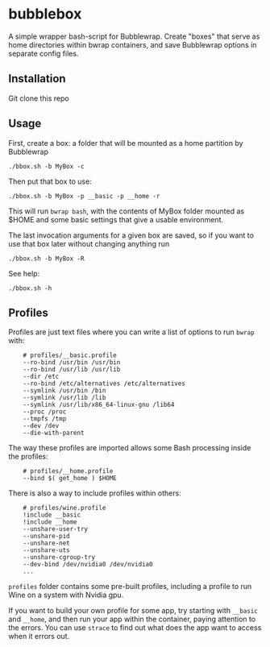# bubblebox

A simple wrapper bash-script for Bubblewrap. Create "boxes" that serve as home directories within bwrap containers, and save Bubblewrap options in separate config files.

## Installation

Git clone this repo

## Usage

First, create a box: a folder that will be mounted as a home partition by Bubblewrap

    ./bbox.sh -b MyBox -c

Then put that box to use:
    
    ./bbox.sh -b MyBox -p __basic -p __home -r

This will run `bwrap bash`, with the contents of MyBox folder mounted as $HOME and some basic settings that give a usable environment.

The last invocation arguments for a given box are saved, so if you want to use that box later without changing anything run
    
    ./bbox.sh -b MyBox -R

See help:
    
    ./bbox.sh -h

## Profiles

Profiles are just text files where you can write a list of options to run `bwrap` with:
        
        # profiles/__basic.profile
        --ro-bind /usr/bin /usr/bin
        --ro-bind /usr/lib /usr/lib
        --dir /etc
        --ro-bind /etc/alternatives /etc/alternatives
        --symlink /usr/bin /bin
        --symlink /usr/lib /lib
        --symlink /usr/lib/x86_64-linux-gnu /lib64
        --proc /proc
        --tmpfs /tmp
        --dev /dev
        --die-with-parent

The way these profiles are imported allows some Bash processing inside the profiles:
        
        # profiles/__home.profile
        --bind $( get_home ) $HOME

There is also a way to include profiles within others:
        
        # profiles/wine.profile
        !include __basic
        !include __home
        --unshare-user-try 
        --unshare-pid 
        --unshare-net 
        --unshare-uts 
        --unshare-cgroup-try
        --dev-bind /dev/nvidia0 /dev/nvidia0
        ...

`profiles` folder contains some pre-built profiles, including a profile to run Wine on a system with Nvidia gpu.

If you want to build your own profile for some app, try starting with `__basic` and `__home`, and then run your app within the container, paying attention to the errors. You can use `strace` to find out what does the app want to access when it errors out.
